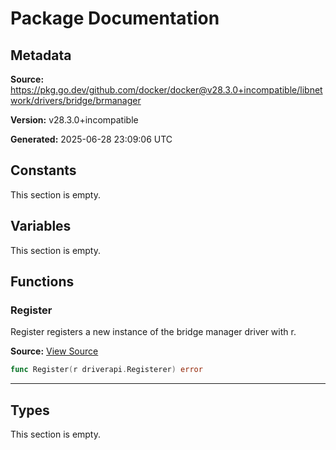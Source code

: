 # Package Documentation

## Metadata

**Source:** https://pkg.go.dev/github.com/docker/docker@v28.3.0+incompatible/libnetwork/drivers/bridge/brmanager

**Version:** v28.3.0+incompatible

**Generated:** 2025-06-28 23:09:06 UTC

## Constants

This section is empty.

## Variables

This section is empty.

## Functions

### Register

Register registers a new instance of the bridge manager driver with r.

**Source:** [View Source](https://github.com/docker/docker/blob/v28.3.0/libnetwork/drivers/bridge/brmanager/brmanager.go#L16)  

```go
func Register(r driverapi.Registerer) error
```

---

## Types

This section is empty.

